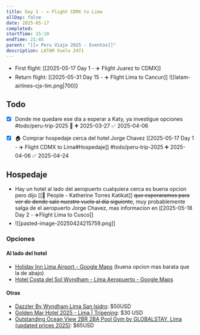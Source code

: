```yaml
---
title: Day 1 - ✈️ Flight CDMX to Lima
allDay: false
date: 2025-05-17
completed: 
startTime: 15:10
endTime: 21:45
parent: "[[✈️ Peru Viaje 2025 - Eventos]]"
description: LATAM Vuelo 2471
---
```

* First flight: [[2025-05-17 Day 1 - ✈️ Flight Juarez to CDMX]]
* Return flight: [[2025-05-31 Day 15 - ✈️ Flight Lima to Cancun]]
![[latam-airlines-cjs-lim.png|700]]

## Todo
- [x] Donde me quedare ese dia a esperar a Katy, ya investigue opciones #todo/peru-trip-2025 🔺 ➕ 2025-03-27 ✅ 2025-04-06
* [x] 🏠 Comprar hospedaje cerca del hotel Jorge Chavez [[2025-05-17 Day 1 - ✈️ Flight CDMX to Lima#Hospedaje]] #todo/peru-trip-2025 ➕ 2025-04-06 ✅ 2025-04-24
## Hospedaje
* Hay un hotel al lado del aeropuerto  cualquiera cerca es buena opcion pero dijo [[👤 People - Katherine Torres Katikat]] ~~que esperaramos para ver de donde sale nuestro vuelo al dia siguiente~~, muy probablemente salga de el aeropuerto Jorge Chavez, mas informacion en [[2025-05-18 Day 2 - ✈️Flight Lima to Cusco]]
* ![[pasted-image-20250424215759.png]]
### Opciones
#### Al lado del hotel
* [Holiday Inn Lima Airport - Google Maps](https://maps.app.goo.gl/hfJ6AogF8ruMXhNV7) (buena opcion mas barata que la de abajo)
* [Hotel Costa del Sol Wyndham - Lima Aeropuerto - Google Maps](https://maps.app.goo.gl/MaLWxQr1ZK3od2wFA)
#### Otras
* [Dazzler By Wyndham Lima San Isidro](https://bookings.travelclick.com/115901?adults=2&children=0&currency=MXN&datein=02/02/2025&domain=www.google.com&gdp=hotelfinder&hotelID=115901&languageid=1&nights=1&rateplanID=7950854&roomtypeID=534807&subchan=GOOGLE_MX_desktop_FBL&utm_campaign=ds_&utm_content=HPA_115901_mapresults_1_MX_desktop_2025-02-02_default___organic&utm_medium=meta&utm_source=googleha#/accommodation/room): $50USD 
* [Golden Mar Hotel 2025 - Lima | Tripening](https://www.tripening.com/hotels/pe-lma-lima/4263220-golden-mar-hotel?checkin-date=2025-02-02&checkout-date=2025-02-03&adults=2&currency=MXN&lang=en&google-package-id=bb_package&rate-rule-id&google-displayed-price=563.61&children=0&google-displayed-tax=0.00&google-displayed-currency=MXN): $30 USD
* [Outstanding Ocean View 2BR 2BA Pool Gym by GLOBALSTAY, Lima (updated prices 2025)](https://www.booking.com/hotel/pe/outstanding-ocean-view-2br-2ba-pool-gym-by-simply-comfort.html?aid=304142&label=gen173nr-1FCAEoggI46AdIM1gEaKABiAEBmAExuAEXyAEM2AEB6AEB-AECiAIBqAIDuAKe7Pm8BsACAdICJDRjNWNkMGMzLTQzNWItNDRiZC1hYTIxLTA4ZTQzMjI0MWI5MtgCBeACAQ&sid=6b219efc81207af07ee5e722cd9ab51e&all_sr_blocks=803680701_404760040_6_0_0_525726&checkin=2025-04-04&checkout=2025-04-05&dest_id=2214501&dest_type=hotel&dist=0&group_adults=2&group_children=0&hapos=3&highlighted_blocks=803680701_404760040_6_0_0_525726&hpos=3&matching_block_id=803680701_404760040_6_0_0_525726&no_rooms=1&req_adults=2&req_children=0&room1=A%2CA&sb_price_type=total&sr_order=popularity&sr_pri_blocks=803680701_404760040_6_0_0_525726_6534&srepoch=1738439883&srpvid=9fc28c65139f05a1&type=total&ucfs=1&selected_currency=USD): $65USD